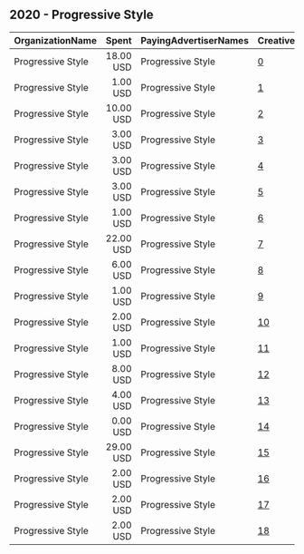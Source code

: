 ## 2020 - Progressive Style 
|OrganizationName|Spent|PayingAdvertiserNames|CreativeUrls|Impressions|Genders|AgeBrackets|CountryCodes|BillingAddresses|CandidateBallotInformation|
|:---|---:|:---|:---|---:|:---|:---|:---|:---|:---|
|Progressive Style|18.00 USD|Progressive Style|[0](https://www.snap.com/political-ads/asset/35182359185608060cc5db22a5322fff947dffd00a8017fd9b66a6fdf34f5d19?mediaType=mp4)|7,397|FEMALE|21-45|united states|"320 Gold Ave SW,Albuquerque,87102,US"||
|Progressive Style|1.00 USD|Progressive Style|[1](https://www.snap.com/political-ads/asset/1867f0be1581585adee7156f6ec5c52c74198fccb1aa0a69db5f386290ae3b69?mediaType=png)|218||18+|united states|"320 Gold Ave SW,Albuquerque,87102,US"||
|Progressive Style|10.00 USD|Progressive Style|[2](https://www.snap.com/political-ads/asset/35182359185608060cc5db22a5322fff947dffd00a8017fd9b66a6fdf34f5d19?mediaType=mp4)|2,937|FEMALE|21-45|united states|"320 Gold Ave SW,Albuquerque,87102,US"||
|Progressive Style|3.00 USD|Progressive Style|[3](https://www.snap.com/political-ads/asset/a36a70fc639993d14c3b70c5b6d13f8ae70402fb72d66f99dabfb397aae6e13e?mediaType=png)|795||18+|united states|"320 Gold Ave SW,Albuquerque,87102,US"||
|Progressive Style|3.00 USD|Progressive Style|[4](https://www.snap.com/political-ads/asset/a36a70fc639993d14c3b70c5b6d13f8ae70402fb72d66f99dabfb397aae6e13e?mediaType=png)|573||18+|united states|"320 Gold Ave SW,Albuquerque,87102,US"||
|Progressive Style|3.00 USD|Progressive Style|[5](https://www.snap.com/political-ads/asset/a36a70fc639993d14c3b70c5b6d13f8ae70402fb72d66f99dabfb397aae6e13e?mediaType=png)|384||18+|united states|"320 Gold Ave SW,Albuquerque,87102,US"||
|Progressive Style|1.00 USD|Progressive Style|[6](https://www.snap.com/political-ads/asset/0515a22e128aff7bae8fd0bd7ae9915f034149602f71928a2d376654895aab4f?mediaType=mp4)|317|FEMALE|21-45|united states|"320 Gold Ave SW,Albuquerque,87102,US"||
|Progressive Style|22.00 USD|Progressive Style|[7](https://www.snap.com/political-ads/asset/5900d74dfc890689669c0679f0fa89957b09276c52e980347f9c0c76a5bde9bc?mediaType=mp4)|9,999|MALE|21-45|united states|"320 Gold Ave SW,Albuquerque,87102,US"||
|Progressive Style|6.00 USD|Progressive Style|[8](https://www.snap.com/political-ads/asset/a36a70fc639993d14c3b70c5b6d13f8ae70402fb72d66f99dabfb397aae6e13e?mediaType=png)|1,291||18+|united states|"320 Gold Ave SW,Albuquerque,87102,US"||
|Progressive Style|1.00 USD|Progressive Style|[9](https://www.snap.com/political-ads/asset/1867f0be1581585adee7156f6ec5c52c74198fccb1aa0a69db5f386290ae3b69?mediaType=png)|324||18+|united states|"320 Gold Ave SW,Albuquerque,87102,US"||
|Progressive Style|2.00 USD|Progressive Style|[10](https://www.snap.com/political-ads/asset/1867f0be1581585adee7156f6ec5c52c74198fccb1aa0a69db5f386290ae3b69?mediaType=png)|254||18+|united states|"320 Gold Ave SW,Albuquerque,87102,US"||
|Progressive Style|1.00 USD|Progressive Style|[11](https://www.snap.com/political-ads/asset/1867f0be1581585adee7156f6ec5c52c74198fccb1aa0a69db5f386290ae3b69?mediaType=png)|245||18+|united states|"320 Gold Ave SW,Albuquerque,87102,US"||
|Progressive Style|8.00 USD|Progressive Style|[12](https://www.snap.com/political-ads/asset/5900d74dfc890689669c0679f0fa89957b09276c52e980347f9c0c76a5bde9bc?mediaType=mp4)|2,920|MALE|21-45|united states|"320 Gold Ave SW,Albuquerque,87102,US"||
|Progressive Style|4.00 USD|Progressive Style|[13](https://www.snap.com/political-ads/asset/a36a70fc639993d14c3b70c5b6d13f8ae70402fb72d66f99dabfb397aae6e13e?mediaType=png)|618||18+|united states|"320 Gold Ave SW,Albuquerque,87102,US"||
|Progressive Style|0.00 USD|Progressive Style|[14](https://www.snap.com/political-ads/asset/1867f0be1581585adee7156f6ec5c52c74198fccb1aa0a69db5f386290ae3b69?mediaType=png)|47||18+|united states|"320 Gold Ave SW,Albuquerque,87102,US"||
|Progressive Style|29.00 USD|Progressive Style|[15](https://www.snap.com/political-ads/asset/c31cfc407b55116523f3017c53a40339951dd0b9193e120086752aa86fb6f5cc?mediaType=mp4)|12,489|MALE|21-45|united states|"320 Gold Ave SW,Albuquerque,87102,US"||
|Progressive Style|2.00 USD|Progressive Style|[16](https://www.snap.com/political-ads/asset/a36a70fc639993d14c3b70c5b6d13f8ae70402fb72d66f99dabfb397aae6e13e?mediaType=png)|521||18+|united states|"320 Gold Ave SW,Albuquerque,87102,US"||
|Progressive Style|2.00 USD|Progressive Style|[17](https://www.snap.com/political-ads/asset/c31cfc407b55116523f3017c53a40339951dd0b9193e120086752aa86fb6f5cc?mediaType=mp4)|1,037|MALE|21-45|united states|"320 Gold Ave SW,Albuquerque,87102,US"||
|Progressive Style|2.00 USD|Progressive Style|[18](https://www.snap.com/political-ads/asset/1867f0be1581585adee7156f6ec5c52c74198fccb1aa0a69db5f386290ae3b69?mediaType=png)|242||18+|united states|"320 Gold Ave SW,Albuquerque,87102,US"||
